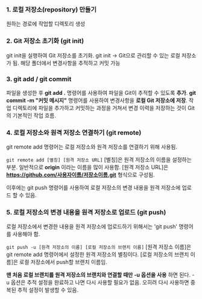 ### 1. 로컬 저장소(repository) 만들기
원하는 경로에 작업할 디렉토리 생성

### 2. Git 저장소 초기화 (git init)
git init을 실행하여 Git 저장소를 초기화.
git init -> Git으로 관리할 수 있는 로컬 저장소가 됨. 해당 폴더에서 변경사항을 추적하고 커밋 가능

### 3. git add / git commit
파일을 생성한 후 **git add .** 명령어를 사용하여 파일을 Git이 추적할 수 있도록 **추가**.
**git commit -m "커밋 메시지"** 명령어를 사용하여 변경사항을 **로컬 Git 저장소에 저장**.
작업 디렉토리에 파일을 추가하고 커밋하는 과정을 거쳐서 변경 이력을 저장하는 것이 Git의 기본적인 작업 흐름.

### 4. 로컬 저장소와 원격 저장소 연결하기 (git remote)
git remote add 명령어는 로컬 저장소와 원격 저장소를 연결하기 위해 사용됨.

`git remote add [별칭] [원격 저장소 URL]`
[별칭]은 원격 저장소의 이름을 설정하는 부분. 일반적으로 **origin** 이라는 이름을 많이 사용함. 
[원격 저장소 URL]은 **https://github.com/사용자이름/저장소이름.git** 형식으로 구성됨.

이후에는 git push 명령어를 사용하여 로컬 저장소의 변경 내용을 원격 저장소에 업로드 할 수 있음.

### 5. 로컬 저장소의 변경 내용을 원격 저장소로 업로드 (git push)
로컬 저장소에서 변경한 내용을 원격 저장소에 업로드하기 위해서는 'git push' 명령어를 사용해야 함.

`git push -u [원격 저장소의 이름] [로컬 저장소의 브랜치 이름]`
[원격 저장소 이름]은 git remote add 명령어에서 설정한 원격 저장소의 별칭이다.
[로컬 저장소의 브랜치 이름]은 로컬 저장소에서 push할 브랜치 이름임.

**맨 처음 로컬 브랜치를 원격 저장소의 브랜치와 연결할 때만 -u 옵션을 사용** 하면 된다. -u 옵션은 추적 설정을 완료하고 나면 다시 사용할 필요가 없음. 오히려 다시 사용하면 중복된 추적 설정이 발생할 수 있음.